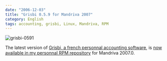 ```yaml
---
date: "2006-12-03"
title: "Grisbi 0.5.9 for Mandriva 2007"
category: English
tags: accounting, grisbi, Linux, Mandriva, RPM
---
```


![grisbi-0591]({attach}grisbi-0591.png)

The latest version of [Grisbi, a french personnal accounting software](https://grisbi.org/), is [now available in my personnal RPM repository](https://github.com/kdeldycke/mandriva-specs) for Mandriva 2007.0.
